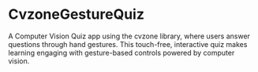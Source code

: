 # CvzoneGestureQuiz
A Computer Vision Quiz app using the cvzone library, where users answer questions through hand gestures. This touch-free, interactive quiz makes learning engaging with gesture-based controls powered by computer vision.
